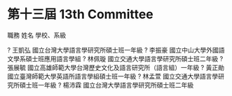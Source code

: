 # 第十三屆 13th Committee

職務 姓名 學校、系級

? 王凱弘 國立台灣大學語言學研究所碩士班一年級
? 李振豪 國立中山大學外國語文學系碩士班應用語言學組
? 林佩璇 國立交通大學語言學研究所碩士班二年級
? 張展毓 國立高雄師範大學台灣歷史文化及語言研究所（語言組）一年級
? 黃正勛 國立臺灣師範大學英語所語言學組碩士班一年級
? 林孟萱 國立交通大學語言學研究所碩士班一年級
? 楊沛霖 國立台灣大學語言學研究所碩士班二年級